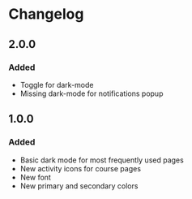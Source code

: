 # Changelog

## 2.0.0

### Added

- Toggle for dark-mode
- Missing dark-mode for notifications popup

## 1.0.0

### Added

- Basic dark mode for most frequently used pages
- New activity icons for course pages
- New font
- New primary and secondary colors
